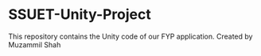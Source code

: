 # SSUET-Unity-Project
This repository contains the Unity code of our FYP application.
Created by Muzammil Shah
